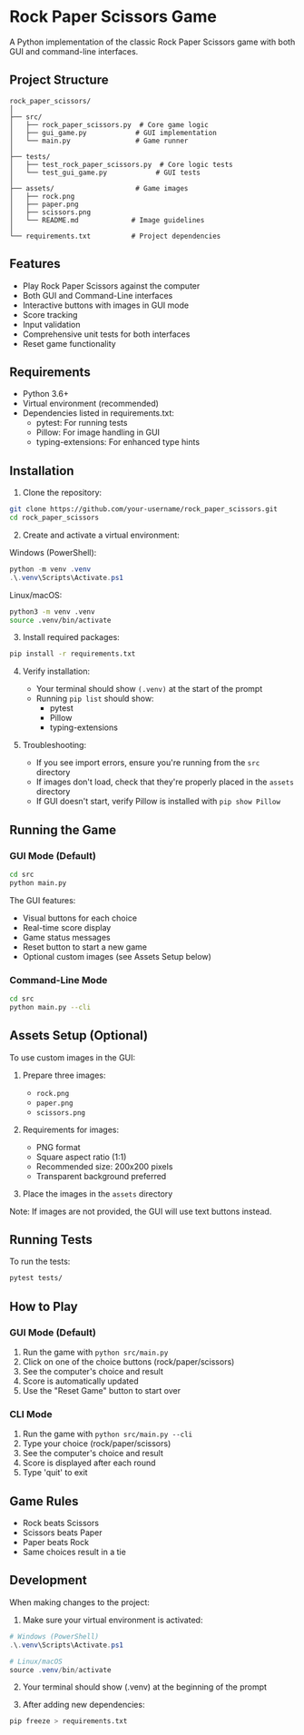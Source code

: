# Rock Paper Scissors Game

A Python implementation of the classic Rock Paper Scissors game with both GUI and command-line interfaces.

## Project Structure

```
rock_paper_scissors/
│
├── src/
│   ├── rock_paper_scissors.py  # Core game logic
│   ├── gui_game.py            # GUI implementation
│   └── main.py                # Game runner
│
├── tests/
│   ├── test_rock_paper_scissors.py  # Core logic tests
│   └── test_gui_game.py            # GUI tests
│
├── assets/                    # Game images
│   ├── rock.png
│   ├── paper.png
│   ├── scissors.png
│   └── README.md             # Image guidelines
│
└── requirements.txt          # Project dependencies
```

## Features

- Play Rock Paper Scissors against the computer
- Both GUI and Command-Line interfaces
- Interactive buttons with images in GUI mode
- Score tracking
- Input validation
- Comprehensive unit tests for both interfaces
- Reset game functionality

## Requirements

- Python 3.6+
- Virtual environment (recommended)
- Dependencies listed in requirements.txt:
  - pytest: For running tests
  - Pillow: For image handling in GUI
  - typing-extensions: For enhanced type hints

## Installation

1. Clone the repository:
```bash
git clone https://github.com/your-username/rock_paper_scissors.git
cd rock_paper_scissors
```

2. Create and activate a virtual environment:

Windows (PowerShell):
```powershell
python -m venv .venv
.\.venv\Scripts\Activate.ps1
```

Linux/macOS:
```bash
python3 -m venv .venv
source .venv/bin/activate
```

3. Install required packages:
```bash
pip install -r requirements.txt
```

4. Verify installation:
   - Your terminal should show `(.venv)` at the start of the prompt
   - Running `pip list` should show:
     - pytest
     - Pillow
     - typing-extensions

5. Troubleshooting:
   - If you see import errors, ensure you're running from the `src` directory
   - If images don't load, check that they're properly placed in the `assets` directory
   - If GUI doesn't start, verify Pillow is installed with `pip show Pillow`

## Running the Game

### GUI Mode (Default)
```bash
cd src
python main.py
```

The GUI features:
- Visual buttons for each choice
- Real-time score display
- Game status messages
- Reset button to start a new game
- Optional custom images (see Assets Setup below)

### Command-Line Mode
```bash
cd src
python main.py --cli
```

## Assets Setup (Optional)

To use custom images in the GUI:

1. Prepare three images:
   - `rock.png`
   - `paper.png`
   - `scissors.png`

2. Requirements for images:
   - PNG format
   - Square aspect ratio (1:1)
   - Recommended size: 200x200 pixels
   - Transparent background preferred

3. Place the images in the `assets` directory

Note: If images are not provided, the GUI will use text buttons instead.

## Running Tests

To run the tests:
```bash
pytest tests/
```

## How to Play

### GUI Mode (Default)
1. Run the game with `python src/main.py`
2. Click on one of the choice buttons (rock/paper/scissors)
3. See the computer's choice and result
4. Score is automatically updated
5. Use the "Reset Game" button to start over

### CLI Mode
1. Run the game with `python src/main.py --cli`
2. Type your choice (rock/paper/scissors)
3. See the computer's choice and result
4. Score is displayed after each round
5. Type 'quit' to exit

## Game Rules

- Rock beats Scissors
- Scissors beats Paper
- Paper beats Rock
- Same choices result in a tie

## Development

When making changes to the project:

1. Make sure your virtual environment is activated:
```powershell
# Windows (PowerShell)
.\.venv\Scripts\Activate.ps1

# Linux/macOS
source .venv/bin/activate
```

2. Your terminal should show (.venv) at the beginning of the prompt

3. After adding new dependencies:
```bash
pip freeze > requirements.txt
```
